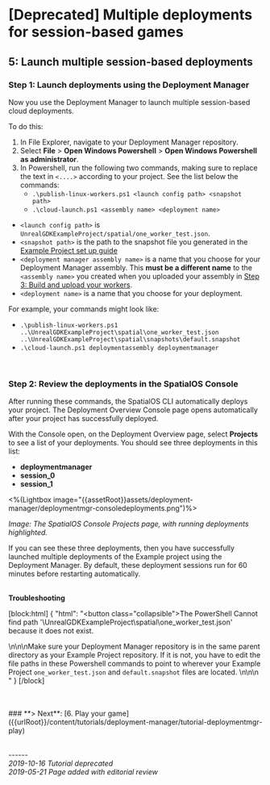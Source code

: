 
# [Deprecated] Multiple deployments for session-based games
## 5: Launch multiple session-based deployments

### Step 1: Launch deployments using the Deployment Manager

Now you use the Deployment Manager to launch multiple session-based cloud deployments. 

To do this: 

1. In File Explorer, navigate to your Deployment Manager repository.
1. Select **File** > **Open Windows Powershell** > **Open Windows Powershell as administrator**.
2. In Powershell, run the following two commands, making sure to replace the text in `<....>` according to your project. See the list below the commands: 
	* `.\publish-linux-workers.ps1 <launch config path> <snapshot path>`
	* `.\cloud-launch.ps1 <assembly name> <deployment name>`

* `<launch config path>` is `UnrealGDKExampleProject/spatial/one_worker_test.json`.
* `<snapshot path>` is the path to the snapshot file you generated in the [Example Project set up guide]({{urlRoot}}/content/get-started/example-project/exampleproject-local-deployment)
*  `<deployment manager assembly name>` is a name that you choose for your Deployment Manager assembly. This **must be a different name** to the `<assembly name>` you created when you uploaded your assembly in [Step 3: Build and upload your workers]({{urlRoot}}/content/tutorials/deployment-manager/tutorial-deploymentmgr-workers#step-3-upload-your-assembly).
* `<deployment name>` is a name that you choose for your deployment.

For example, your commands might look like:

* `.\publish-linux-workers.ps1 ..\UnrealGDKExampleProject\spatial\one_worker_test.json ..\UnrealGDKExampleProject\spatial\snapshots\default.snapshot`
* `.\cloud-launch.ps1 deploymentassembly deploymentmanager`

</br>

### Step 2: Review the deployments in the SpatialOS Console

After running these commands, the SpatialOS CLI automatically deploys your project. The Deployment Overview Console page opens automatically after your project has successfully deployed.

With the Console open, on the Deployment Overview page, select **Projects** to see a list of your deployments. You should see three deployments in this list:

* **deploymentmanager**
* **session_0**
* **session_1**

<%(Lightbox image="{{assetRoot}}assets/deployment-manager/deploymentmgr-consoledeployments.png")%><br/>

_Image: The SpatialOS Console Projects page,  with running deployments highlighted._

If you can see these three deployments, then you have successfully launched multiple deployments of the Example project using the Deployment Manager. By default, these deployment sessions run for 60 minutes before restarting automatically. 
</br>
</br>

**Troubleshooting**</br>

[block:html]
{
  "html": "<button class=\"collapsible\">The PowerShell Cannot find path '\UnrealGDKExampleProject\spatial\one_worker_test.json' because it does not exist.</button><div>\n\n\nMake sure your Deployment Manager repository is in the same parent directory as your Example Project repository. If it is not, you have to edit the file paths in these Powershell commands to point to wherever your Example Project `one_worker_test.json` and `default.snapshot` files are located. \n\n\n</div>"
}
[/block]


</br>
</br>
### **> Next**: [6. Play your game]({{urlRoot}}/content/tutorials/deployment-manager/tutorial-deploymentmgr-play)



<br/>------<br/>
_2019-10-16 Tutorial deprecated_<br/>
_2019-05-21 Page added with editorial review_
